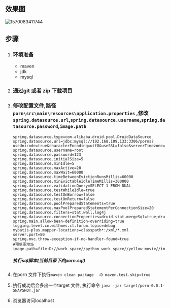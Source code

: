 ## 效果图

![1570083411744](C:\Users\Administrator\AppData\Roaming\Typora\typora-user-images\1570083411744.png)



## 步骤

1. ### 环境准备

   - maven
   - jdk
   - mysql
   
 2. ### 通过git 或者 zip 下载项目

 3. ### 修改配置文件,路径 `porn\src\main\resources\application.properties` ,修改 `spring.datasource.url`,`spring.datasource.username`,`spring.datasource.password`,`image.path`  

    ```properties
    spring.datasource.type=com.alibaba.druid.pool.DruidDataSource
    spring.datasource.url=jdbc:mysql://192.168.109.133:3306/porns?useUnicode=true&characterEncoding=utf8&useSSL=false&serverTimezone=GMT%2B8
    spring.datasource.username=root
    spring.datasource.password=123
    spring.datasource.initialSize=5
    spring.datasource.minIdle=5
    spring.datasource.maxActive=20
    spring.datasource.maxWait=60000
    spring.datasource.timeBetweenEvictionRunsMillis=60000
    spring.datasource.minEvictableIdleTimeMillis=300000
    spring.datasource.validationQuery=SELECT 1 FROM DUAL
    spring.datasource.testWhileIdle=true
    spring.datasource.testOnBorrow=false
    spring.datasource.testOnReturn=false
    spring.datasource.poolPreparedStatements=true
    spring.datasource.maxPoolPreparedStatementPerConnectionSize=20
    spring.datasource.filters=stat,wall,log4j
    spring.datasource.connectionProperties=druid.stat.mergeSql=true;druid.stat.slowSqlMillis=5000
    spring.main.allow-bean-definition-overriding=true
    logging.level.cn.withmes.ct.forum.topic=debug
    mybatis-plus.mapper-locations=classpath*:/xml/*.xml
    server.port=80
    spring.mvc.throw-exception-if-no-handler-found=true  
    #预览图地址
    image.path=file:D://work_space//python_work_space//yellow_movie//images/
    
    ```
    
    ##### 执行sql脚本(当前目录下的porn.sql)
    
    
    
    
    
 4. 在porn 文件下执行`maven clean package  -D maven.test.skip=true`

 5. 执行成功后会多出一个target 文件, 执行命令 `java -jar target/porn-0.0.1-SNAPSHOT.jar`

 6. 浏览器访问localhost


